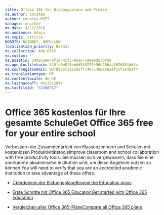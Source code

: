 ```yaml
---
title: Office 365 für Bildungspläne und Preise
ms.author: cmcatee
author: cmcatee-MSFT
manager: mnirkhe
ms.date: 4/12/2018
ms.audience: Admin
ms.topic: article
ROBOTS: NOINDEX, NOFOLLOW
localization_priority: Normal
ms.collection: Adm_O365
ms.custom: ''
ms.assetid: 34b852e0-bf1d-4cf3-9aa6-c80eed67bfeb
ms.openlocfilehash: 540fe0e8f9edd6949229e90e256aa2626584dd3b
ms.sourcegitcommit: 9d78905c512192ffc4675468abd2efc5f2e4baf4
ms.translationtype: MT
ms.contentlocale: de-DE
ms.lasthandoff: 04/23/2019
ms.locfileid: "32388767"
---
```

# <a name="get-office-365-free-for-your-entire-school"></a><span data-ttu-id="db1ba-102">Office 365 kostenlos für Ihre gesamte Schule</span><span class="sxs-lookup"><span data-stu-id="db1ba-102">Get Office 365 free for your entire school</span></span>

<span data-ttu-id="db1ba-103">Verbessern der Zusammenarbeit von Klassenzimmern und Schulen mit kostenlosen Produktivitätstools</span><span class="sxs-lookup"><span data-stu-id="db1ba-103">Improve classroom and school collaboration with free productivity tools.</span></span> <span data-ttu-id="db1ba-104">Sie müssen sich vergewissern, dass Sie eine anerkannte akademische Institution sind, um diese Angebote nutzen zu können.</span><span class="sxs-lookup"><span data-stu-id="db1ba-104">You will need to verify that you are an accredited academic institution to take advantage of these offers.</span></span>
  
- [<span data-ttu-id="db1ba-105">Überdenken der Bildungspläne</span><span class="sxs-lookup"><span data-stu-id="db1ba-105">Review the Education plans</span></span>](https://products.office.com/academic/compare-office-365-education-plans)
    
- [<span data-ttu-id="db1ba-106">Erste Schritte mit Office 365 Education</span><span class="sxs-lookup"><span data-stu-id="db1ba-106">Get started with Office 365 Education</span></span>](https://support.office.com/article/ab02abe5-a1ee-458c-b749-5b44416ccf1)
    
- [<span data-ttu-id="db1ba-107">Vergleichen aller Office 365-Pläne</span><span class="sxs-lookup"><span data-stu-id="db1ba-107">Compare all Office 365 plans</span></span>](https://products.office.com/business/compare-more-office-365-for-business-plans)
    

